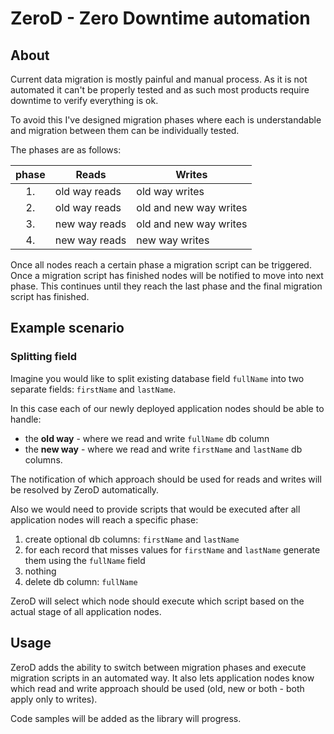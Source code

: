 # ZeroD - Zero Downtime automation

## About

Current data migration is mostly painful and manual process. As it is not automated it can't be properly tested and as such most products require downtime to verify everything is ok.

To avoid this I've designed migration phases where each is understandable and migration between them can be individually tested.

The phases are as follows:

| phase | Reads         | Writes                 |
|:-----:|---------------|------------------------|
| 1.    | old way reads | old way writes         |
| 2.    | old way reads | old and new way writes |
| 3.    | new way reads | old and new way writes |
| 4.    | new way reads | new way writes         |

Once all nodes reach a certain phase a migration script can be triggered. Once a migration script has finished nodes will be notified to move into next phase. This continues until they reach the last phase and the final migration script has finished.

## Example scenario

### Splitting field

Imagine you would like to split existing database field `fullName` into two separate fields: `firstName` and `lastName`.

In this case each of our newly deployed application nodes should be able to handle:
- the **old way** - where we read and write `fullName` db column
- the **new way** - where we read and write `firstName` and `lastName` db columns.

The notification of which approach should be used for reads and writes will be resolved by ZeroD automatically.

Also we would need to provide scripts that would be executed after all application nodes will reach a specific phase:

1. create optional db columns: `firstName` and `lastName`
2. for each record that misses values for `firstName` and `lastName` generate them using the `fullName` field
3. nothing
4. delete db column: `fullName`

ZeroD will select which node should execute which script based on the actual stage of all application nodes.

## Usage

ZeroD adds the ability to switch between migration phases and execute migration scripts in an automated way. It also lets application nodes know which read and write approach should be used (old, new or both - both apply only to writes).

Code samples will be added as the library will progress.